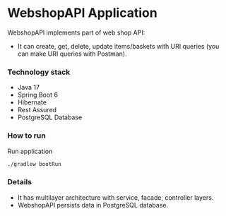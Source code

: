 # WebshopAPI Application
WebshopAPI implements part of web shop API:

* It can create, get, delete, update items/baskets with URI queries (you can make URI queries with Postman).

### Technology stack

* Java 17
* Spring Boot 6
* Hibernate
* Rest Assured
* PostgreSQL Database

### How to run

Run application
```sh
./gradlew bootRun
```

### Details
* It has multilayer architecture with service, facade, controller layers.
* WebshopAPI persists data in PostgreSQL database.
